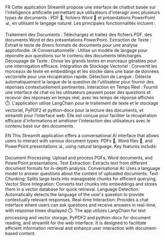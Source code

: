 FR
Cette application Streamlit propose une interface de chatbot basée sur l'intelligence artificielle permettant aux utilisateurs d'interagir avec plusieurs types de documents : PDF 📄, fichiers Word 📃 et présentations PowerPoint 📊, en utilisant le langage naturel. Les principales fonctionnalités incluent :

Traitement des Documents : Téléchargez et traitez des fichiers PDF, des documents Word et des présentations PowerPoint.
Extraction de Texte : Extrait le texte de divers formats de documents pour une analyse approfondie.
IA Conversationnelle : Utilise un modèle de langage pour répondre aux questions sur le contenu des documents téléchargés.
Découpage de Texte : Divise les grands textes en morceaux gérables pour une interrogation efficace.
Intégration de Stockage Vectoriel : Convertit les morceaux de texte en embeddings et les stocke dans une base de données vectorielle pour une récupération rapide.
Détection de Langue : Détecte automatiquement la langue de la question de l'utilisateur pour fournir des réponses contextuellement pertinentes.
Interaction en Temps Réel : Fournit une interface de chat où les utilisateurs peuvent poser des questions et recevoir des réponses en temps réel, avec les temps de réponse affichés ⏱️.
L'application utilise LangChain pour le traitement de texte et le stockage vectoriel, PyPDF2 et python-docx pour la lecture des documents, et streamlit pour l'interface web. Elle est conçue pour faciliter la récupération efficace d'informations et améliorer l'interaction des utilisateurs avec le contenu basé sur des documents.

EN
This Streamlit application offers a conversational AI interface that allows users to interact with various document types: PDFs 📄, Word files 📃, and PowerPoint presentations 📊, using natural language. Key features include:

Document Processing: Upload and process PDFs, Word documents, and PowerPoint presentations.
Text Extraction: Extracts text from different document formats for in-depth analysis.
Conversational AI: Uses a language model to answer questions about the content of uploaded documents.
Text Chunking: Splits large texts into manageable chunks for efficient querying.
Vector Store Integration: Converts text chunks into embeddings and stores them in a vector database for quick retrieval.
Language Detection: Automatically detects the language of the user's question to provide contextually relevant responses.
Real-time Interaction: Provides a chat interface where users can ask questions and receive answers in real-time, with response times displayed ⏱️.
The app utilizes LangChain for text processing and vector storage, PyPDF2 and python-docx for document reading, and streamlit for the web interface. It is designed to facilitate efficient information retrieval and enhance user interaction with document-based content.
